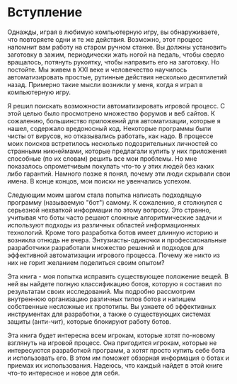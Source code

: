 # Вступление

Однажды, играя в любимую компьютерную игру, вы обнаруживаете, что повторяете одни и те же действия. Возможно, этот процесс напомнит вам работу на старом ручном станке. Вы должны установить заготовку в зажим, периодически жать ногой на педаль, чтобы сверло вращалось, потянуть рукоятку, чтобы направить его на заготовку. Но постойте. Мы живем в XXI веке и человечество научилось автоматизировать простые, рутинные действия несколько десятилетий назад. Примерно такие мысли возникли у меня, когда я играл в компьютерную игру.

Я решил поискать возможности автоматизировать игровой процесс. С этой целью было просмотрено множество форумов и веб сайтов. К сожалению, большинство приложений для автоматизации, которые я нашел, содержало вредоносный код. Некоторые программы были чисты от вирусов, но отказывались работать, как надо. В процессе моих поисков встретилось несколько подозрительных личностей со странными никнеймами, которые предлагали купить у них приложения способные (по их словам) решить все мои проблемы. Но мне показалось опрометчивым покупать что-то у этих людей без каких либо гарантий. Намного позже я понял, почему эти люди скрывали свои имена. В конце концов, мои поиски не увенчались успехом.

Следующим моим шагом стала попытка написать подходящую программу (называемую "бот") самому. К сожалению, я столкнулся с серьезной нехваткой информации по этому вопросу. Это странно, учитывая что боты часто решают сложные алгоритмические задачи и используют подходы из различных областей информационных технологий. Кроме того разработка ботов имеет длинную историю и возникла отнюдь не вчера. Энтузиасты-одиночки и профессиональные разработчики разработали множество решений и подходов для эффективной автоматизации игрового процесса. Почему же никто из них не горит желанием поделиться своим опытом?

Эта книга - моя попытка исправить существующее положение вещей. В ней вы найдете полную классификацию ботов, которую я составил по результатам своих исследований. Мы подробно рассмотрим внутреннюю организацию различных типов ботов и напишем собственные несложные их прототипы. Вы узнаете об эффективных инструментах для разработки, а также о существующих системах защиты (анти-чит), которые блокируют работу ботов.

Эта книга будет интересна всем игрокам, которые хотят по-новому взглянуть на игровой процесс. Она пригодится игрокам, которые не интересуются разработкой программ, а хотят просто купить себе бота и использовать его. В этом им поможет обзорная информация о ботах и приемах их использования. Надеюсь, что каждый найдет в этой книге что-то интересное и новое для себя.
